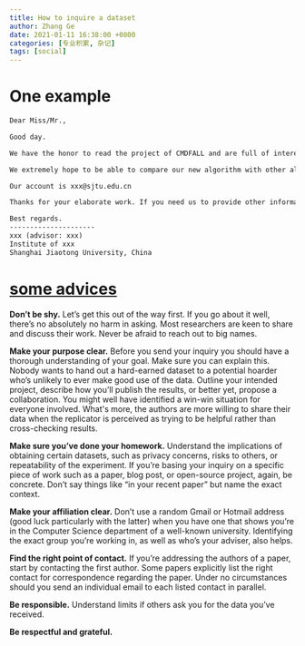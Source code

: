 ```yaml
---
title: How to inquire a dataset
author: Zhang Ge
date: 2021-01-11 16:38:00 +0800
categories: [专业积累, 杂记]
tags: [social]
---
```




# One example

```markdown
Dear Miss/Mr.,

Good day.

We have the honor to read the project of CMDFALL and are full of interest in the dataset.

We extremely hope to be able to compare our new algorithm with other algorithms on your dataset, so could you please share the dataset with us through our account as soon as possible?

Our account is xxx@sjtu.edu.cn

Thanks for your elaborate work. If you need us to provide other information,  please feel free to contact us.

Best regards.
---------------------
xxx (advisor: xxx)
Institute of xxx
Shanghai Jiaotong University, China
```

# [some advices](https://medium.com/@ckreibich/how-to-ask-for-datasets-d5ef791cb38c)
**Don’t be shy.** Let’s get this out of the way first. If you go about it well, there’s no absolutely no harm in asking. Most researchers are keen to share and discuss their work. Never be afraid to reach out to big names.

**Make your purpose clear.** Before you send your inquiry you should have a thorough understanding of your goal. Make sure you can explain this. Nobody wants to hand out a hard-earned dataset to a potential hoarder who’s unlikely to ever make good use of the data. Outline your intended project, describe how you’ll publish the results, or better yet, propose a collaboration. You might well have identified a win-win situation for everyone involved. What's more, the authors are more willing to share their data when the replicator is perceived as trying to be helpful rather than cross-checking results.

**Make sure you’ve done your homework.**  Understand the implications of obtaining certain datasets, such as privacy concerns, risks to others, or repeatability of the experiment. If you’re basing your inquiry on a specific piece of work such as a paper, blog post, or open-source project, again, be concrete. Don’t say things like “in your recent paper” but name the exact context. 

**Make your affiliation clear.**  Don’t use a random Gmail or Hotmail address (good luck particularly with the latter) when you have one that shows you’re in the Computer Science department of a well-known university. Identifying the exact group you’re working in, as well as who’s your adviser, also helps.

**Find the right point of contact.** If you’re addressing the authors of a paper, start by contacting the first author. Some papers explicitly list the right contact for correspondence regarding the paper. Under no circumstances should you send an individual email to each listed contact in parallel.

**Be responsible.** Understand limits if others ask you for the data you’ve received. 

**Be respectful and grateful.**



